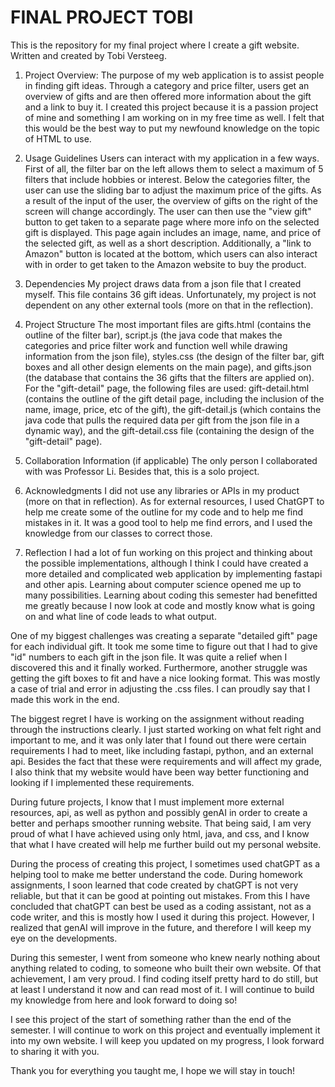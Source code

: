 # FINAL PROJECT TOBI
 This is the repository for my final project where I create a gift website.
Written and created by Tobi Versteeg.


1. Project Overview:
The purpose of my web application is to assist people in finding gift ideas. Through a category and price filter, users get an overview of gifts and are then offered more information about the gift and a link to buy it. I created this project because it is a passion project of mine and something I am working on in my free time as well. I felt that this would be the best way to put my newfound knowledge on the topic of HTML to use. 

2. Usage Guidelines
Users can interact with my application in a few ways. First of all, the filter bar on the left allows them to select a maximum of 5 filters that include hobbies or interest. Below the categories filter, the user can use the sliding bar to adjust the maximum price of the gifts. As a result of the input of the user, the overview of gifts on the right of the screen will change accordingly. The user can then use the "view gift" button to get taken to a separate page where more info on the selected gift is displayed. This page again includes an image, name, and price of the selected gift, as well as a short description. Additionally, a "link to Amazon" button is located at the bottom, which users can also interact with in order to get taken to the Amazon website to buy the product.

3. Dependencies
My project draws data from a json file that I created myself. This file contains 36 gift ideas. Unfortunately, my project is not dependent on any other external tools (more on that in the reflection).

4. Project Structure
The most important files are gifts.html (contains the outline of the filter bar), script.js (the java code that makes the categories and price filter work and function well while drawing information from the json file), styles.css (the design of the filter bar, gift boxes and all other design elements on the main page), and gifts.json (the database that contains the 36 gifts that the filters are applied on).
For the "gift-detail" page, the following files are used: gift-detail.html (contains the outline of the gift detail page, including the inclusion of the name, image, price, etc of the gift), the gift-detail.js (which contains the java code that pulls the required data per gift from the json file in a dynamic way), and the gift-detail.css file (containing the design of the "gift-detail" page).

5. Collaboration Information (if applicable)
The only person I collaborated with was Professor Li. Besides that, this is a solo project.

6. Acknowledgments
I did not use any libraries or APIs in my product (more on that in reflection). As for external resources, I used ChatGPT to help me create some of the outline for my code and to help me find mistakes in it. It was a good tool to help me find errors, and I used the knowledge from our classes to correct those.

7. Reflection
I had a lot of fun working on this project and thinking about the possible implementations, although I think I could have created a more detailed and complicated web application by implementing fastapi and other apis. Learning about computer science opened me up to many possibilities. Learning about coding this semester had benefitted me greatly because I now look at code and mostly know what is going on and what line of code leads to what output. 

One of my biggest challenges was creating a separate "detailed gift" page for each individual gift. It took me some time to figure out that I had to give "id" numbers to each gift in the json file. It was quite a relief when I discovered this and it finally worked. Furthermore, another struggle was getting the gift boxes to fit and have a nice looking format. This was mostly a case of trial and error in adjusting the .css files. I can proudly say that I made this work in the end.

The biggest regret I have is working on the assignment without reading through the instructions clearly. I just started working on what felt right and important to me, and it was only later that I found out there were certain requirements I had to meet, like including fastapi, python, and an external api. Besides the fact that these were requirements and will affect my grade, I also think that my website would have been way better functioning and looking if I implemented these requirements.

During future projects, I know that I must implement more external resources, api, as well as python and possibly genAI in order to create a better and perhaps smoother running website. That being said, I am very proud of what I have achieved using only html, java, and css, and I know that what I have created will help me further build out my personal website.

During the process of creating this project, I sometimes used chatGPT as a helping tool to make me better understand the code. During homework assignments, I soon learned that code created by chatGPT is not very reliable, but that it can be good at pointing out mistakes. From this I have concluded that chatGPT can best be used as a coding assistant, not as a code writer, and this is mostly how I used it during this project. However, I realized that genAI will improve in the future, and therefore I will keep my eye on the developments.

During this semester, I went from someone who knew nearly nothing about anything related to coding, to someone who built their own website. Of that achievement, I am very proud. I find coding itself pretty hard to do still, but at least I understand it now and can read most of it. I will continue to build my knowledge from here and look forward to doing so!

I see this project of the start of something rather than the end of the semester. I will continue to work on this project and eventually implement it into my own website. I will keep you updated on my progress, I look forward to sharing it with you.

Thank you for everything you taught me, I hope we will stay in touch!